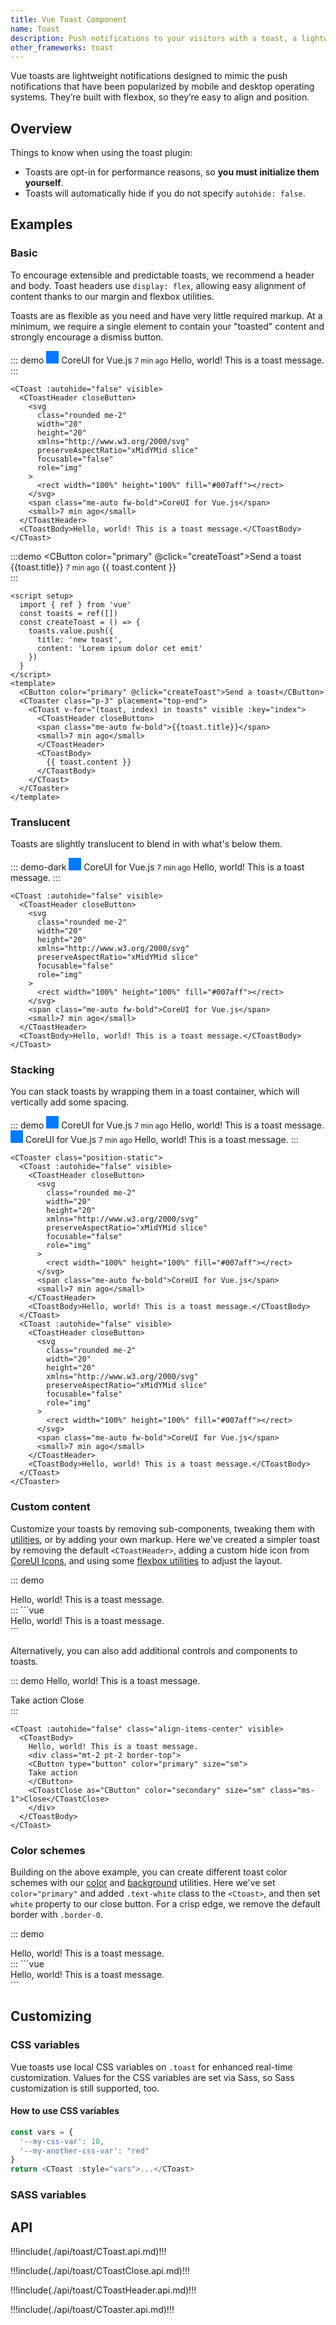```yaml
---
title: Vue Toast Component
name: Toast
description: Push notifications to your visitors with a toast, a lightweight and easily customizable alert message.
other_frameworks: toast
---
```


Vue toasts are lightweight notifications designed to mimic the push notifications that have been popularized by mobile and desktop operating systems. They’re built with flexbox, so they’re easy to align and position.

## Overview

Things to know when using the toast plugin:

- Toasts are opt-in for performance reasons, so **you must initialize them yourself**.
- Toasts will automatically hide if you do not specify `autohide: false`.

## Examples

### Basic

To encourage extensible and predictable toasts, we recommend a header and body. Toast headers use `display: flex`, allowing easy alignment of content thanks to our margin and flexbox utilities.

Toasts are as flexible as you need and have very little required markup. At a minimum, we require a single element to contain your "toasted" content and strongly encourage a dismiss button.

::: demo
<CToast :autohide="false" visible>
<CToastHeader closeButton>
<svg
      class="rounded me-2"
      width="20"
      height="20"
      xmlns="http://www.w3.org/2000/svg"
      preserveAspectRatio="xMidYMid slice"
      focusable="false"
      role="img"
    >
<rect width="100%" height="100%" fill="#007aff"></rect>
</svg>
<span class="me-auto fw-bold">CoreUI for Vue.js</span>
<small>7 min ago</small>
</CToastHeader>
<CToastBody>Hello, world! This is a toast message.</CToastBody>
</CToast>
:::
```vue
<CToast :autohide="false" visible>
  <CToastHeader closeButton>
    <svg
      class="rounded me-2"
      width="20"
      height="20"
      xmlns="http://www.w3.org/2000/svg"
      preserveAspectRatio="xMidYMid slice"
      focusable="false"
      role="img"
    >
      <rect width="100%" height="100%" fill="#007aff"></rect>
    </svg>
    <span class="me-auto fw-bold">CoreUI for Vue.js</span>
    <small>7 min ago</small>
  </CToastHeader>
  <CToastBody>Hello, world! This is a toast message.</CToastBody>
</CToast>
```

:::demo
<CButton color="primary" @click="createToast">Send a toast</CButton>
<CToaster class="p-3" placement="top-end">
  <CToast v-for="(toast, index) in toasts" visible :key="index">
    <CToastHeader closeButton>
    <span class="me-auto fw-bold">{{toast.title}}</span>
    <small>7 min ago</small>
    </CToastHeader>
    <CToastBody>
      {{ toast.content }}
    </CToastBody>  
  </CToast>
</CToaster>
:::
```vue
<script setup>
  import { ref } from 'vue'
  const toasts = ref([])
  const createToast = () => {
    toasts.value.push({
      title: 'new toast',
      content: 'Lorem ipsum dolor cet emit'
    })
  }
</script>
<template>
  <CButton color="primary" @click="createToast">Send a toast</CButton>
  <CToaster class="p-3" placement="top-end">
    <CToast v-for="(toast, index) in toasts" visible :key="index">
      <CToastHeader closeButton>
      <span class="me-auto fw-bold">{{toast.title}}</span>
      <small>7 min ago</small>
      </CToastHeader>
      <CToastBody>
        {{ toast.content }}
      </CToastBody>  
    </CToast>
  </CToaster>
</template>
```

### Translucent

Toasts are slightly translucent to blend in with what's below them.

::: demo-dark
<CToast :autohide="false" visible>
<CToastHeader closeButton>
<svg
      class="rounded me-2"
      width="20"
      height="20"
      xmlns="http://www.w3.org/2000/svg"
      preserveAspectRatio="xMidYMid slice"
      focusable="false"
      role="img"
    >
<rect width="100%" height="100%" fill="#007aff"></rect>
</svg>
<span class="me-auto fw-bold">CoreUI for Vue.js</span>
<small>7 min ago</small>
</CToastHeader>
<CToastBody>Hello, world! This is a toast message.</CToastBody>
</CToast>
:::

```vue
<CToast :autohide="false" visible>
  <CToastHeader closeButton>
    <svg
      class="rounded me-2"
      width="20"
      height="20"
      xmlns="http://www.w3.org/2000/svg"
      preserveAspectRatio="xMidYMid slice"
      focusable="false"
      role="img"
    >
      <rect width="100%" height="100%" fill="#007aff"></rect>
    </svg>
    <span class="me-auto fw-bold">CoreUI for Vue.js</span>
    <small>7 min ago</small>
  </CToastHeader>
  <CToastBody>Hello, world! This is a toast message.</CToastBody>
</CToast>
```

### Stacking

You can stack toasts by wrapping them in a toast container, which will vertically add some spacing.

::: demo
<CToaster class="position-static">
<CToast :autohide="false" visible>
<CToastHeader closeButton>
<svg
        class="rounded me-2"
        width="20"
        height="20"
        xmlns="http://www.w3.org/2000/svg"
        preserveAspectRatio="xMidYMid slice"
        focusable="false"
        role="img"
      >
<rect width="100%" height="100%" fill="#007aff"></rect>
</svg>
<span class="me-auto fw-bold">CoreUI for Vue.js</span>
<small>7 min ago</small>
</CToastHeader>
<CToastBody>Hello, world! This is a toast message.</CToastBody>
</CToast>
<CToast :autohide="false" visible>
<CToastHeader closeButton>
<svg
        class="rounded me-2"
        width="20"
        height="20"
        xmlns="http://www.w3.org/2000/svg"
        preserveAspectRatio="xMidYMid slice"
        focusable="false"
        role="img"
      >
<rect width="100%" height="100%" fill="#007aff"></rect>
</svg>
<span class="me-auto fw-bold">CoreUI for Vue.js</span>
<small>7 min ago</small>
</CToastHeader>
<CToastBody>Hello, world! This is a toast message.</CToastBody>
</CToast>
</CToaster>
:::

```vue
<CToaster class="position-static">
  <CToast :autohide="false" visible>
    <CToastHeader closeButton>
      <svg
        class="rounded me-2"
        width="20"
        height="20"
        xmlns="http://www.w3.org/2000/svg"
        preserveAspectRatio="xMidYMid slice"
        focusable="false"
        role="img"
      >
        <rect width="100%" height="100%" fill="#007aff"></rect>
      </svg>
      <span class="me-auto fw-bold">CoreUI for Vue.js</span>
      <small>7 min ago</small>
    </CToastHeader>
    <CToastBody>Hello, world! This is a toast message.</CToastBody>
  </CToast>
  <CToast :autohide="false" visible>
    <CToastHeader closeButton>
      <svg
        class="rounded me-2"
        width="20"
        height="20"
        xmlns="http://www.w3.org/2000/svg"
        preserveAspectRatio="xMidYMid slice"
        focusable="false"
        role="img"
      >
        <rect width="100%" height="100%" fill="#007aff"></rect>
      </svg>
      <span class="me-auto fw-bold">CoreUI for Vue.js</span>
      <small>7 min ago</small>
    </CToastHeader>
    <CToastBody>Hello, world! This is a toast message.</CToastBody>
  </CToast>
</CToaster>
```

### Custom content

Customize your toasts by removing sub-components, tweaking them with [utilities](https://coreui.io/docs/4.0/utilities/api), or by adding your own markup. Here we've created a simpler toast by removing the default `<CToastHeader>`, adding a custom hide icon from [CoreUI Icons](https://icons.coreui.io), and using some [flexbox utilities](https://coreui.io/docs/4.0/utilities/flex) to adjust the layout.

::: demo
<CToast :autohide="false" class="align-items-center" visible>
  <div class="d-flex">
    <CToastBody>Hello, world! This is a toast message.</CToastBody>
    <CToastClose class="me-2 m-auto"/>
  </div>
</CToast>
:::
```vue
<CToast :autohide="false" class="align-items-center" visible>
  <div class="d-flex">
    <CToastBody>Hello, world! This is a toast message.</CToastBody>
    <CToastClose class="me-2 m-auto"/>
  </div>
</CToast>
```

Alternatively, you can also add additional controls and components to toasts.

::: demo
<CToast :autohide="false" class="align-items-center" visible>
  <CToastBody>
    Hello, world! This is a toast message.
    <div class="mt-2 pt-2 border-top">
    <CButton type="button" color="primary" size="sm">
    Take action
    </CButton>
    <CToastClose as="CButton" color="secondary" size="sm" class="ms-1">Close</CToastClose>
    </div>
  </CToastBody>
</CToast>
:::
```vue
<CToast :autohide="false" class="align-items-center" visible>
  <CToastBody>
    Hello, world! This is a toast message.
    <div class="mt-2 pt-2 border-top">
    <CButton type="button" color="primary" size="sm">
    Take action
    </CButton>
    <CToastClose as="CButton" color="secondary" size="sm" class="ms-1">Close</CToastClose>
    </div>
  </CToastBody>
</CToast>
```

### Color schemes

Building on the above example, you can create different toast color schemes with our [color](https://coreui.io/docs/4.0/utilities/colors) and [background](https://coreui.io/docs/4.0//utilities/background) utilities. Here we've set `color="primary"` and added `.text-white` class to the `<Ctoast>`, and then set `white` property to our close button. For a crisp edge, we remove the default border with `.border-0`.

::: demo
<CToast :autohide="false" color="primary" class="text-white align-items-center" visible>
  <div class="d-flex">
    <CToastBody>Hello, world! This is a toast message.</CToastBody>
    <CToastClose class="me-2 m-auto" white />
  </div>
</CToast>
:::
```vue
<CToast :autohide="false" color="primary" class="text-white align-items-center" visible>
  <div class="d-flex">
    <CToastBody>Hello, world! This is a toast message.</CToastBody>
    <CToastClose class="me-2 m-auto" white />
  </div>
</CToast>
```

## Customizing

### CSS variables

Vue toasts use local CSS variables on `.toast` for enhanced real-time customization. Values for the CSS variables are set via Sass, so Sass customization is still supported, too.

<ScssDocs file="_toasts.scss" capture="toast-css-vars"/>

#### How to use CSS variables

```js
const vars = { 
  '--my-css-var': 10,
  '--my-another-css-var': "red" 
}
return <CToast :style="vars">...</CToast>
```

### SASS variables

<ScssDocs file="_variables.scss" capture="toast-variables"/>

## API

!!!include(./api/toast/CToast.api.md)!!!

!!!include(./api/toast/CToastClose.api.md)!!!

!!!include(./api/toast/CToastHeader.api.md)!!!

!!!include(./api/toast/CToaster.api.md)!!!

<script setup>
  import { ref } from 'vue'
  const toasts = ref([])
  const createToast = () => {
    toasts.value.push({
      title: 'new toast',
      content: 'Lorem ipsum dolor cet emit'
    })
  }
</script>